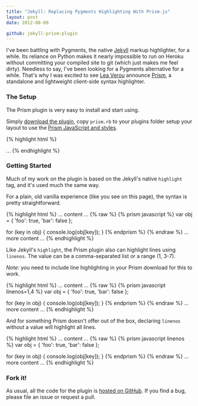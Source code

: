 ```yaml
---
title: "Jekyll: Replacing Pygments Highlighting With Prism.js"
layout: post
date: 2012-08-09

github: jekyll-prism-plugin
---
```


I've been battling with Pygments, the native [Jekyll](https://github.com/mojombo/jekyll/) markup highlighter, for a while. Its reliance on Python makes it nearly impossible to run on Heroku without committing your compiled site to git (which just makes me feel dirty). Needless to say, I've been looking for a Pygments alternative for a while. That's why I was excited to see [Lea Verou](http://lea.verou.me/) announce [Prism](http://prismjs.com/), a standalone and lightweight client-side syntax highlighter.

### The Setup

The Prism plugin is very easy to install and start using.

Simply [download the plugin](http://github.com/{{site.social.github}}/{{page.github}}), copy `prism.rb` to your plugins folder setup your layout to use the [Prism JavaScript and styles](http://prismjs.com/download.html).

{% highlight html %}
<html>
  <head>
    <link href="prism.css" rel="stylesheet" type="text/css">
  </head>
  <body>
    ...
    <!-- after all your content -->
    <script src="prism.js"></script>
  </body>
</html>
{% endhighlight %}

### Getting Started

Much of my work on the plugin is based on the Jekyll's native `highlight` tag, and it's used much the same way.

For a plain, old vanilla experience (like you see on this page), the syntax is pretty straightforward.

{% highlight html %}
... content ...
{% raw %}
{% prism javascript %}
var obj = { 'foo': true, 'bar': false };

for (key in obj) {
  console.log(obj[key]);
}
{% endprism %}
{% endraw %}
... more content ...
{% endhighlight %}

Like Jekyll's `highlight`, the Prism plugin also can highlight lines using `linenos`. The value can be a comma-separated list or a range (1, 3-7).

*Note:* you need to include line highlighting in your Prism download for this to work.

{% highlight html %}
... content ...
{% raw %}
{% prism javascript linenos=1,4 %}
var obj = { 'foo': true, 'bar': false };

for (key in obj) {
  console.log(obj[key]);
}
{% endprism %}
{% endraw %}
... more content ...
{% endhighlight %}

And for something Prism doesn't offer out of the box, declaring `linenos` without a value will highlight all lines.

{% highlight html %}
... content ...
{% raw %}
{% prism javascript linenos %}
var obj = { 'foo': true, 'bar': false };

for (key in obj) {
  console.log(obj[key]);
}
{% endprism %}
{% endraw %}
... more content ...
{% endhighlight %}

### Fork it!

As usual, all the code for the plugin is [hosted on GitHub](http://github.com/{{site.social.github}}/{{page.github}}). If you find a bug, please file an issue or request a pull.
